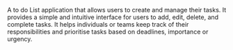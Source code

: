 A to do List application that allows users to create and manage their tasks. It provides a simple and intuitive interface for users to add, edit, delete, and complete tasks.
It helps individuals or teams keep track of their responsibilities and prioritise tasks based on deadlines, importance or urgency.
